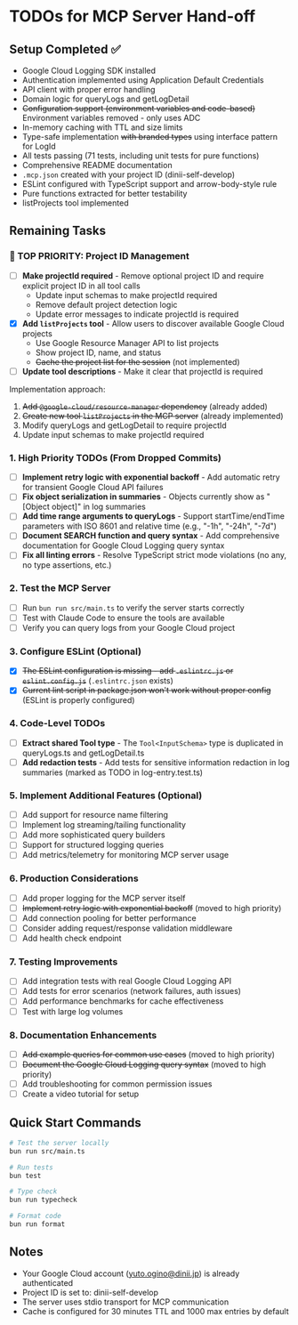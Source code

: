 # TODOs for MCP Server Hand-off

## Setup Completed ✅
- Google Cloud Logging SDK installed
- Authentication implemented using Application Default Credentials
- API client with proper error handling
- Domain logic for queryLogs and getLogDetail
- ~~Configuration support (environment variables and code-based)~~ Environment variables removed - only uses ADC
- In-memory caching with TTL and size limits
- Type-safe implementation ~~with branded types~~ using interface pattern for LogId
- All tests passing (71 tests, including unit tests for pure functions)
- Comprehensive README documentation
- `.mcp.json` created with your project ID (dinii-self-develop)
- ESLint configured with TypeScript support and arrow-body-style rule
- Pure functions extracted for better testability
- listProjects tool implemented

## Remaining Tasks

### 🔴 TOP PRIORITY: Project ID Management
- [ ] **Make projectId required** - Remove optional project ID and require explicit project ID in all tool calls
  - Update input schemas to make projectId required
  - Remove default project detection logic
  - Update error messages to indicate projectId is required
- [x] **Add `listProjects` tool** - Allow users to discover available Google Cloud projects
  - Use Google Resource Manager API to list projects
  - Show project ID, name, and status
  - ~~Cache the project list for the session~~ (not implemented)
- [ ] **Update tool descriptions** - Make it clear that projectId is required

Implementation approach:
1. ~~Add `@google-cloud/resource-manager` dependency~~ (already added)
2. ~~Create new tool `listProjects` in the MCP server~~ (already implemented)
3. Modify queryLogs and getLogDetail to require projectId
4. Update input schemas to make projectId required

### 1. High Priority TODOs (From Dropped Commits)
- [ ] **Implement retry logic with exponential backoff** - Add automatic retry for transient Google Cloud API failures
- [ ] **Fix object serialization in summaries** - Objects currently show as "[Object object]" in log summaries
- [ ] **Add time range arguments to queryLogs** - Support startTime/endTime parameters with ISO 8601 and relative time (e.g., "-1h", "-24h", "-7d")
- [ ] **Document SEARCH function and query syntax** - Add comprehensive documentation for Google Cloud Logging query syntax
- [ ] **Fix all linting errors** - Resolve TypeScript strict mode violations (no any, no type assertions, etc.)

### 2. Test the MCP Server
- [ ] Run `bun run src/main.ts` to verify the server starts correctly
- [ ] Test with Claude Code to ensure the tools are available
- [ ] Verify you can query logs from your Google Cloud project

### 3. Configure ESLint (Optional)
- [x] ~~The ESLint configuration is missing - add `.eslintrc.js` or `eslint.config.js`~~ (`.eslintrc.json` exists)
- [x] ~~Current lint script in package.json won't work without proper config~~ (ESLint is properly configured)

### 4. Code-Level TODOs
- [ ] **Extract shared Tool type** - The `Tool<InputSchema>` type is duplicated in queryLogs.ts and getLogDetail.ts
- [ ] **Add redaction tests** - Add tests for sensitive information redaction in log summaries (marked as TODO in log-entry.test.ts)

### 5. Implement Additional Features (Optional)
- [ ] Add support for resource name filtering
- [ ] Implement log streaming/tailing functionality
- [ ] Add more sophisticated query builders
- [ ] Support for structured logging queries
- [ ] Add metrics/telemetry for monitoring MCP server usage

### 6. Production Considerations
- [ ] Add proper logging for the MCP server itself
- [ ] ~~Implement retry logic with exponential backoff~~ (moved to high priority)
- [ ] Add connection pooling for better performance
- [ ] Consider adding request/response validation middleware
- [ ] Add health check endpoint

### 7. Testing Improvements
- [ ] Add integration tests with real Google Cloud Logging API
- [ ] Add tests for error scenarios (network failures, auth issues)
- [ ] Add performance benchmarks for cache effectiveness
- [ ] Test with large log volumes

### 8. Documentation Enhancements
- [ ] ~~Add example queries for common use cases~~ (moved to high priority)
- [ ] ~~Document the Google Cloud Logging query syntax~~ (moved to high priority)
- [ ] Add troubleshooting for common permission issues
- [ ] Create a video tutorial for setup

## Quick Start Commands

```bash
# Test the server locally
bun run src/main.ts

# Run tests
bun test

# Type check
bun run typecheck

# Format code
bun run format
```

## Notes
- Your Google Cloud account (yuto.ogino@dinii.jp) is already authenticated
- Project ID is set to: dinii-self-develop
- The server uses stdio transport for MCP communication
- Cache is configured for 30 minutes TTL and 1000 max entries by default